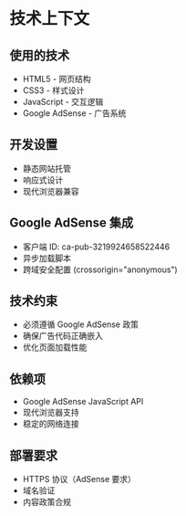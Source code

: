 # 技术上下文

## 使用的技术
- HTML5 - 网页结构
- CSS3 - 样式设计
- JavaScript - 交互逻辑
- Google AdSense - 广告系统

## 开发设置
- 静态网站托管
- 响应式设计
- 现代浏览器兼容

## Google AdSense 集成
- 客户端 ID: ca-pub-3219924658522446
- 异步加载脚本
- 跨域安全配置 (crossorigin="anonymous")

## 技术约束
- 必须遵循 Google AdSense 政策
- 确保广告代码正确嵌入
- 优化页面加载性能

## 依赖项
- Google AdSense JavaScript API
- 现代浏览器支持
- 稳定的网络连接

## 部署要求
- HTTPS 协议（AdSense 要求）
- 域名验证
- 内容政策合规